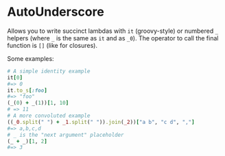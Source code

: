 # AutoUnderscore

Allows you to write succinct lambdas with `it` (groovy-style) or numbered `_` helpers (where `_` is the same as `it` and
as `_0`).
The operator to call the final function is `[]` (like for closures).

Some examples:

```ruby
# A simple identity example
it[0]
#=> 0
it.to_s[:foo]
#=> "foo"
(_(0) + _(1))[1, 10]
# => 11
# A more convoluted example
((_0.split(" ") + _1.split(" ")).join(_2))["a b", "c d", ","]
#=> a,b,c,d
# _ is the "next argument" placeholder
(_ + _)[1, 2]
#=> 3
```
